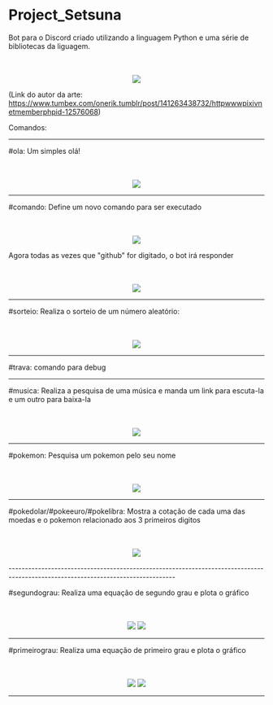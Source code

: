 # Project_Setsuna
Bot para o Discord criado utilizando a linguagem Python e uma série de bibliotecas da liguagem.
<br>
<br>
<br>
<p align="center">
<img src = "https://user-images.githubusercontent.com/70926962/133817772-a3ad5b81-c3a6-46a5-9a94-9334da6abf02.jpg">
</p>

(Link do autor da arte: https://www.tumbex.com/onerik.tumblr/post/141263438732/httpwwwpixivnetmemberphpid-12576068)

Comandos:

---------------------------------------------------------------------------------------------------------------------------------

#ola: Um simples olá!
<br>
<br>
<br>
<p align="center">
<img src = "https://user-images.githubusercontent.com/70926962/133817798-542e1e02-941d-4615-b542-19705450538b.png">
</p>

---------------------------------------------------------------------------------------------------------------------------------

#comando: Define um novo comando para ser executado
<br>
<br>
<br>
<p align="center">
<img src = "https://user-images.githubusercontent.com/70926962/133818732-3c52ae0a-7976-4fd5-9aca-bbf30f5653a9.png">
</p>

Agora todas as vezes que "github" for digitado, o bot irá responder
<br>
<br>
<br>
<p align="center">
<img src = "https://user-images.githubusercontent.com/70926962/133818862-b79bc3c7-a875-4e27-aa12-5258de6868cb.png">
</p>

---------------------------------------------------------------------------------------------------------------------------------

#sorteio: Realiza o sorteio de um número aleatório:
<br>
<br>
<br>
<p align="center">
<img src = "https://user-images.githubusercontent.com/70926962/133819204-8ecad26a-ade7-44f7-8332-25b1acdadf99.png">
</p>

---------------------------------------------------------------------------------------------------------------------------------

#trava: comando para debug

---------------------------------------------------------------------------------------------------------------------------------

#musica: Realiza a pesquisa de uma música e manda um link para escuta-la e um outro para baixa-la
<br>
<br>
<br>
<p align="center">
  <img src = "https://user-images.githubusercontent.com/70926962/133819796-152212a0-d85f-4a57-a0b4-96f52272e8ab.png">
</p>

---------------------------------------------------------------------------------------------------------------------------------

#pokemon: Pesquisa um pokemon pelo seu nome
<br>
<br>
<br>
<p align="center">
<img src = "https://user-images.githubusercontent.com/70926962/133820070-84f39ae6-ba66-4275-a5dc-d160e3f5cdcd.png">
</p>

---------------------------------------------------------------------------------------------------------------------------------

#pokedolar/#pokeeuro/#pokelibra: Mostra a cotação de cada uma das moedas e o pokemon relacionado aos 3 primeiros digitos
<br>
<br>
<br>
<p align="center">
<img src = "https://user-images.githubusercontent.com/70926962/133820474-586bc249-c5fc-4f50-afac-e0066d2f6da8.png">
</p>
---------------------------------------------------------------------------------------------------------------------------------

#segundograu: Realiza uma equação de segundo grau e plota o gráfico
<br>
<br>
<br>
<p align="center">
<img src = "https://user-images.githubusercontent.com/70926962/133821144-d32df908-f2a4-4a8e-b9cc-18b86010b87c.png">
<img src = "https://user-images.githubusercontent.com/70926962/133821311-9ac455a5-d0cf-4ba9-815b-b45f187a5f28.png">
</p>

---------------------------------------------------------------------------------------------------------------------------------

#primeirograu: Realiza uma equação de primeiro grau e plota o gráfico
<br>
<br>
<br>
<p align="center">
<img src = "https://user-images.githubusercontent.com/70926962/133821492-6ec81cb8-e123-4c6b-a7ef-a30618e67dbf.png">
<img src = "https://user-images.githubusercontent.com/70926962/133821513-75b97796-f837-448c-b22c-e3c130c22d91.png">
</p>

---------------------------------------------------------------------------------------------------------------------------------

